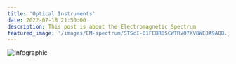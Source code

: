 ```yaml
---
title: 'Optical Instruments'
date: 2022-07-18 21:50:00
description: This post is about the Electromagnetic Spectrum
featured_image: '/images/EM-spectrum/STScI-01FEBR8SCWTRV07XV8WE8A9AQB.jpg'
---
```

![Infographic](/site/images/EM-spectrum/STScI-01FEBR8SCWTRV07XV8WE8A9AQB.jpg)